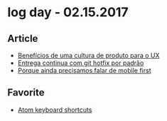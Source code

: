 # log day - 02.15.2017

## Article
- [Benefícios de uma cultura de produto para o UX](http://imasters.com.br/design-ux/beneficios-de-uma-cultura-de-produto-para-ux/?trace=1519021197&source=homeg)
- [Entrega continua com git hotfix por padrão](http://imasters.com.br/desenvolvimento/entrega-continua-com-git-hotfix-por-padrao)
- [Porque ainda precisamos falar de mobile first](http://www.uxdesign.blog.br/mobile/porque-ainda-precisamos-falar-de-mobile-first/) 

## Favorite
- [Atom keyboard shortcuts](https://github.com/nwinkler/atom-keyboard-shortcuts)
